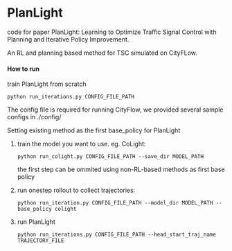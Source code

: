 # PlanLight

code for paper PlanLight: Learning to Optimize Traffic Signal Control with Planning and Iterative Policy Improvement.

An RL and planning based method for TSC simulated on CityFLow.

#### How to run

train PlanLight from scratch

```
python run_iterations.py CONFIG_FILE_PATH
```

The config file is required for running CityFlow, we provided several sample configs in ./config/

Setting existing method as the first base_policy for PlanLight

1. train the model you want to use. eg. CoLight:

   ```
   python run_colight.py CONFIG_FILE_PATH --save_dir MODEL_PATH
   ```

   the first step can be ommited using non-RL-based methods as first base policy

2. run onestep rollout to collect trajectories:

   ```
   python run_iteration.py CONFIG_FILE_PATH --model_dir MODEL_PATH --base_policy colight
   ```

3. run PlanLight

   ```
   python run_iterations.py CONFIG_FILE_PATH --head_start_traj_name TRAJECTORY_FILE
   ```